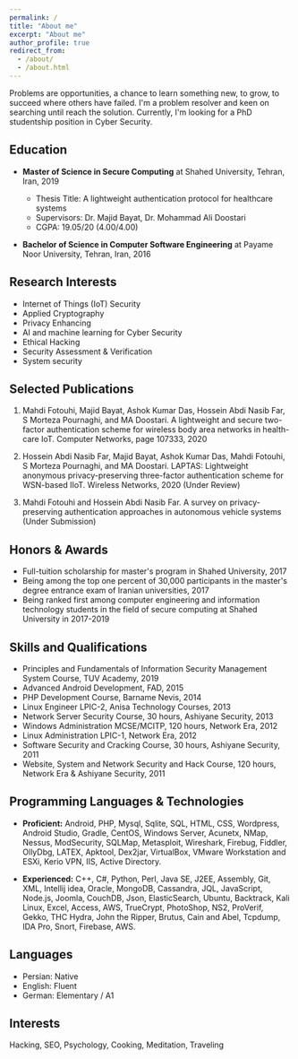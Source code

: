 ```yaml
---
permalink: /
title: "About me"
excerpt: "About me"
author_profile: true
redirect_from: 
  - /about/
  - /about.html
---
```


Problems are opportunities, a chance to learn something new, to grow, to succeed where others have failed. 
I'm a problem resolver and keen on searching until reach the solution. 
Currently, I'm looking for a PhD studentship position in Cyber Security.

Education
------
* **Master of Science in Secure Computing** at Shahed University, Tehran, Iran, 2019
    * Thesis Title: A lightweight authentication protocol for healthcare systems
    * Supervisors: Dr. Majid Bayat, Dr. Mohammad Ali Doostari
	* CGPA: 19.05/20 (4.00/4.00)

* **Bachelor of Science in Computer Software Engineering** at Payame Noor University, Tehran, Iran, 2016

Research Interests
------
* Internet of Things (IoT) Security
* Applied Cryptography
* Privacy Enhancing
* AI and machine learning for Cyber Security
* Ethical Hacking
* Security Assessment & Verification
* System security

Selected Publications
------
1. Mahdi Fotouhi, Majid Bayat, Ashok Kumar Das, Hossein Abdi Nasib Far, S Morteza Pournaghi, and MA Doostari. A lightweight and secure two-factor authentication scheme for wireless body area networks in health-care IoT. Computer Networks, page 107333, 2020

2. Hossein Abdi Nasib Far, Majid Bayat, Ashok Kumar Das, Mahdi Fotouhi, S Morteza Pournaghi, and MA Doostari. LAPTAS: Lightweight anonymous privacy-preserving
three-factor authentication scheme for WSN-based IIoT. Wireless Networks, 2020 (Under Review)

3. Mahdi Fotouhi and Hossein Abdi Nasib Far. A survey on privacy-preserving authentication approaches in autonomous vehicle systems (Under Submission)

Honors & Awards
------
* Full-tuition scholarship for master's program in Shahed University, 2017
* Being among the top one percent of 30,000 participants in the master's degree entrance exam of Iranian universities, 2017
* Being ranked first among computer engineering and information technology students in the field of secure computing at Shahed University in 2017-2019

Skills and Qualifications
------
* Principles and Fundamentals of Information Security Management System Course, TUV Academy, 2019
* Advanced Android Development, FAD, 2015
* PHP Development Course, Barname Nevis, 2014
* Linux Engineer LPIC-2, Anisa Technology Courses, 2013
* Network Server Security Course, 30 hours, Ashiyane Security, 2013
* Windows Administration MCSE/MCITP, 120 hours, Network Era, 2012
* Linux Administration LPIC-1, Network Era, 2012
* Software Security and Cracking Course, 30 hours, Ashiyane Security, 2011
* Website, System and Network Security and Hack Course, 120 hours, Network Era & Ashiyane Security, 2011

Programming Languages & Technologies
------
* **Proficient:** 
Android, PHP, Mysql, Sqlite, SQL, HTML, CSS, Wordpress, Android Studio, Gradle, CentOS, Windows Server, Acunetx, NMap, Nessus, ModSecurity, SQLMap, Metasploit, Wireshark, Firebug, Fiddler, OllyDbg, LATEX, Apktool, Dex2jar, VirtualBox, VMware Workstation and ESXi, Kerio VPN, IIS, Active Directory.

* **Experienced:** 
 C++, C#, Python, Perl, Java SE, J2EE, Assembly, Git, XML, Intellij idea, Oracle, MongoDB, Cassandra, JQL, JavaScript, Node.js, Joomla, CouchDB, Json, ElasticSearch, Ubuntu, Backtrack, Kali Linux, Excel, Access, AWS, TrueCrypt, PhotoShop, NS2, ProVerif, Gekko, THC Hydra, John the Ripper, Brutus, Cain and Abel, Tcpdump, IDA Pro, Snort, Firebase, AWS.

Languages
------
* Persian: Native
* English: Fluent
* German: Elementary / A1

Interests
------
Hacking, SEO, Psychology, Cooking, Meditation, Traveling


